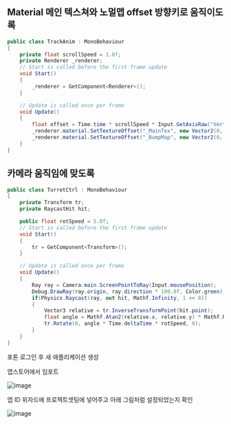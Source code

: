
## Material 메인 텍스쳐와 노멀맵 offset 방향키로 움직이도록
```C#
public class TrackAnim : MonoBehaviour
{
    private float scrollSpeed = 1.0f;
    private Renderer _renderer;
    // Start is called before the first frame update
    void Start()
    {
        _renderer = GetComponent<Renderer>();
    }

    // Update is called once per frame
    void Update()
    {
        float offset = Time.time * scrollSpeed * Input.GetAxisRaw("Vertical");
        _renderer.material.SetTextureOffset("_MainTex", new Vector2(0, offset));
        _renderer.material.SetTextureOffset("_BumpMap", new Vector2(0, offset));
    }
}
```

## 카메라 움직임에 맞도록 

```C#
public class TurretCtrl : MonoBehaviour
{
    private Transform tr;
    private RaycastHit hit;

    public float rotSpeed = 5.0f;
    // Start is called before the first frame update
    void Start()
    {
        tr = GetComponent<Transform>();
    }

    // Update is called once per frame
    void Update()
    {
        Ray ray = Camera.main.ScreenPointToRay(Input.mousePosition);
        Debug.DrawRay(ray.origin, ray.direction * 100.0f, Color.green);
        if(Physics.Raycast(ray, out hit, Mathf.Infinity, 1 << 8))
        {
            Vector3 relative = tr.InverseTransformPoint(hit.point);
            float angle = Mathf.Atan2(relative.x, relative.y) * Mathf.Rad2Deg;
            tr.Rotate(0, angle * Time.deltaTime * rotSpeed, 0);
        }
    }
}
```

포톤 로그인 후 새 애플리케이션 생성

앱스토어에서 임포트
<br/>

![image](https://user-images.githubusercontent.com/44697751/195003705-ee9a1d5c-0505-4b5b-850e-988b03f311e9.png)

앱 ID 위자드에 프로젝트셋팅에 넣어주고 아래 그림처럼 설정되었는지 확인
<br/>

![image](https://user-images.githubusercontent.com/44697751/195004438-d44a1e4d-873d-4697-a751-1d5c3d1aa217.png)


